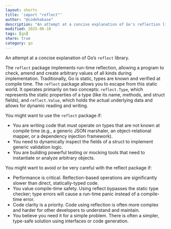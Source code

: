 ```yaml
---
layout: shorts
title: 'import "reflect"'
author: "@codehakase"
description: "An attempt at a concise explanation of Go's reflection library."
modified: 2025-06-10
tags: [go]
share: true
category: go
---
```


An attempt at a concise explanation of Go’s `reflect` library.

The `reflect` package implements run-time reflection, allowing a program to check, amend and create arbitrary values of all kinds during implementation. Traditionally, Go is static, types are known and verified at compile time. The `reflect` package allows you to escape from this static world. It operates primarily on two concepts: `reflect.Type`, which represents the static properties of a type (like its name, methods, and struct fields), and `reflect.Value`, which holds the actual underlying data and allows for dynamic reading and writing.

You might want to use the `reflect` package if:
* You are writing code that must operate on types that are not known at compile time (e.g., a generic JSON marshaler, an object-relational mapper, or a dependency injection framework).
* You need to dynamically inspect the fields of a struct to implement generic validation logic.
* You are building powerful testing or mocking tools that need to instantiate or analyze arbitrary objects.

You might want to avoid or be very careful with the reflect package if:
* Performance is critical. Reflection-based operations are significantly slower than direct, statically-typed code.
* You value compile-time safety. Using reflect bypasses the static type checker; type errors will cause a run-time panic instead of a compile-time error.
* Code clarity is a priority. Code using reflection is often more complex and harder for other developers to understand and maintain.
* You believe you need it for a simple problem. There is often a simpler, type-safe solution using interfaces or code generation.
